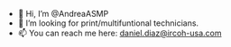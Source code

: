- 👋 Hi, I’m @AndreaASMP
- 👀 I’m looking for print/multifuntional technicians.
- 📫 You can reach me here: daniel.diaz@ircoh-usa.com

<!---
AndreaASMP/AndreaASMP is a ✨ special ✨ repository because its `README.md` (this file) appears on your GitHub profile.
You can click the Preview link to take a look at your changes.
--->
